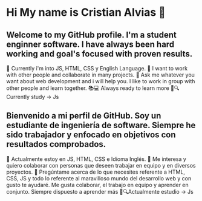 <h1>Hi My name is Cristian Alvias 👋</h1>


<h2>Welcome to my GitHub profile. I'm a student enginner software. I have always been hard working and goal's focused with proven results.</h2>

🌱 Currently i'm into JS, HTML, CSS y English Language.
👯 I want to work with other people and collaborate in many projects.
💬 Ask me whatever you want about web development and i will help you. I like to work in group with other people and learn together.
📚💻 Always ready to learn more
💛🔍Currently study -> Js

<h2>Bienvenido a mi perfil de GitHub. Soy un estudiante de ingeniería de software. Siempre he sido trabajador y enfocado en objetivos con resultados comprobados.</h2>

🌱 Actualmente estoy en JS, HTML, CSS e Idioma Inglés.
👯 Me interesa y quiero colaborar con personas que deseen trabajar en equipo y en diversos proyectos.
💬 Pregúntame acerca de lo que necesites referente a HTML, CSS, JS y todo lo referente al maravilloso mundo del desarrollo web y con gusto te ayudaré.
Me gusta colaborar, el trabajo en equipo y aprender en conjunto.
Siempre dispuesto a aprender más
💛🔍Actualmente estudio -> Js
